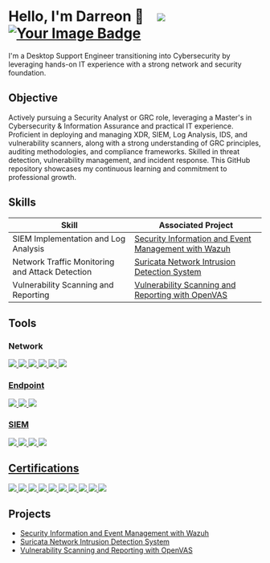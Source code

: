 # Hello, I'm Darreon 👋 &nbsp;&nbsp; <a href="https://www.linkedin.com/in/darreon-phillips-"><img src="https://img.shields.io/badge/-LinkedIn-0072b1?&style=for-the-badge&logo=linkedin&logoColor=white" /></a> &nbsp;&nbsp; <a href="https://tryhackme.com/p/dphil97"><img src="https://tryhackme-badges.s3.amazonaws.com/dphil97.png" alt="Your Image Badge" /></a>

I'm a Desktop Support Engineer transitioning into Cybersecurity by leveraging hands-on IT experience with a strong network and security foundation.

## Objective

Actively pursuing a Security Analyst or GRC role, leveraging a Master's in Cybersecurity & Information Assurance and practical IT experience. Proficient in deploying and managing XDR, SIEM, Log Analysis, IDS, and vulnerability scanners, along with a strong understanding of GRC principles, auditing methodologies, and compliance frameworks. Skilled in threat detection, vulnerability management, and incident response. This GitHub repository showcases my continuous learning and commitment to professional growth.

## Skills

| Skill                                         | Associated Project         |
|-----------------------------------------------|----------------------------|
| SIEM Implementation and Log Analysis          | <a href="https://github.com/DaPhilll/Wazuh-Deployment">Security Information and Event Management with Wazuh</a>|
| Network Traffic Monitoring and Attack Detection | <a href="https://github.com/DaPhilll/Suricata-Network-Intrusion-Detection-System">Suricata Network Intrusion Detection System</a>|
| Vulnerability Scanning and Reporting         | <a href="https://github.com/DaPhilll/Vulnerability-Scanning-and-Reporting-with-OpenVAS">Vulnerability Scanning and Reporting with OpenVAS</a>|


## Tools

### Network
<div>
    <a href="https://www.wireshark.org/" target="_blank">
        <img src="https://img.shields.io/badge/-Wireshark-0077CC?&style=for-the-badge&logo=Wireshark&logoColor=white" />
    <a href="https://suricata.io/" target="_blank">
        <img src="https://img.shields.io/badge/-Suricata-ff6600?&style=for-the-badge&logo=Suricata&logoColor=white" />
    <a href="https://www.rapid7.com/" target="_blank">
        <img src="https://img.shields.io/badge/-Rapid7-ff6600?&style=for-the-badge&logo=rapid7&logoColor=white" />
    <a href="https://www.pfsense.org/" target="_blank">
        <img src="https://img.shields.io/badge/-pfSense-0074d9?&style=for-the-badge&logo=pfsense&logoColor=white" />
    <a href="https://www.openvas.org/" target="_blank">
        <img src="https://img.shields.io/badge/-OpenVAS-66cc33?&style=for-the-badge&logo=openvas&logoColor=white" />
    <a href="https://nmap.org/" target="_blank">
        <img src="https://img.shields.io/badge/-Nmap-4682b4?&style=for-the-badge&logo=nmap&logoColor=white" />
</div>

### Endpoint
<div>
    <a href="https://www.microsoft.com/en-us/microsoft-365/microsoft-defender-for-individuals" target="_blank">
        <img src="https://img.shields.io/badge/-Microsoft_Defender_for_Endpoint-0078d7?&style=for-the-badge&logo=Microsoft&logoColor=white" />
    <a href="https://www.sentinelone.com/" target="_blank">
        <img src="https://img.shields.io/badge/-SentinelOne-472a64?&style=for-the-badge&logo=SentinelOne&logoColor=white" />
    <a href="https://docs.velociraptor.app/" target="_blank">
        <img src="https://img.shields.io/badge/-Velociraptor-4caf50?&style=for-the-badge&logo=Velociraptor&logoColor=white" />
</div>

### SIEM
<div>
    <a href="https://learn.microsoft.com/en-us/azure/sentinel/overview?tabs=azure-portal" target="_blank">
        <img src="https://img.shields.io/badge/-Microsoft_Sentinel-0078D4?&style=for-the-badge&logo=Microsoft&logoColor=white" />
    <a href="https://www.splunk.com/" target="_blank">
        <img src="https://img.shields.io/badge/-Splunk-ff6600?&style=for-the-badge&logo=Splunk&logoColor=white" />
    <a href="https://www.elastic.co/" target="_blank">
        <img src="https://img.shields.io/badge/-Elastic-0077cc?&style=for-the-badge&logo=Elastic&logoColor=white" />
    <a href="https://wazuh.com/" target="_blank">
        <img src="https://img.shields.io/badge/-Wazuh-0055a4?&style=for-the-badge&logo=wazuh&logoColor=white" />
</div>

## Certifications
<div>  
    <a href="https://www.credly.com/badges/eb4a3bad-5e6e-467d-80fc-4cf06b980f86/public_url" target="_blank">
        <img src="https://img.shields.io/badge/-SSCP-009639?&style=for-the-badge&logo=ISC2&logoColor=white" />
    </a>
    <a href="https://www.credly.com/badges/7254c8cb-7351-41e4-9b4d-3339ae0c8754/public_url" target="_blank">
        <img src="https://img.shields.io/badge/-CySA%2B-e2231a?&style=for-the-badge&logo=CompTIA&logoColor=white" />
    </a>
    <a href="https://www.credly.com/badges/85c805a3-a2e7-4972-b59d-d2558d6d3170/public_url" target="_blank">
        <img src="https://img.shields.io/badge/-Security%2B-e2231a?&style=for-the-badge&logo=CompTIA&logoColor=white" />
    </a>
    <a href="https://www.credly.com/badges/d3e082ef-5172-4295-b89d-b5f68ea7423d/public_url" target="_blank">
        <img src="https://img.shields.io/badge/-Network%2B-e2231a?&style=for-the-badge&logo=CompTIA&logoColor=white" />
    </a>
    <a href="https://www.credly.com/badges/c5b192af-d722-432b-92c4-65fa963e88d1/public_url" target="_blank">
        <img src="https://img.shields.io/badge/-CCNA-049fd9?&style=for-the-badge&logo=Cisco&logoColor=white" />
    </a>
    <a href="https://www.credly.com/badges/2c852440-4ce7-4e1f-9351-7b2e05d285aa/public_url" target="_blank">
        <img src="https://img.shields.io/badge/-Project%2B-e2231a?&style=for-the-badge&logo=CompTIA&logoColor=white" />
    </a>
    <a href="https://aspen.eccouncil.org/Verify" target="_blank">
        <img src="https://img.shields.io/badge/-CEH-c8102e?&style=for-the-badge&logo=EC-Council&logoColor=white" />
    </a>
    <a href="https://coursera.org/share/9e8050a1cd25112222526d3ea9733b7c" target="_blank">
        <img src="https://img.shields.io/badge/-Google%20Cybersecurity-3842c7?&style=for-the-badge&logo=EC-Council&logoColor=white" />
    </a>
    <a href="https://cs.lpi.org/caf/Xamman/certification/verify/LPI000544306/yfghwgr8yz" target="_blank">
        <img src="https://img.shields.io/badge/-Linux%20Essentials-ffd700?&style=for-the-badge&logo=LPI&logoColor=white" />
    </a>
    <a href="https://www.credly.com/badges/2f45e3d8-9628-4172-9b38-fc2f37266810/public_url" target="_blank">
        <img src="https://img.shields.io/badge/-A%2B-e2231a?&style=for-the-badge&logo=CompTIA&logoColor=white" />
    </a>
</div>






## Projects
- <a href="https://github.com/DaPhilll/Wazuh-Deployment">Security Information and Event Management with Wazuh</a>
- <a href="https://github.com/DaPhilll/Suricata-Network-Intrusion-Detection-System">Suricata Network Intrusion Detection System</a>
- <a href="https://github.com/DaPhilll/Vulnerability-Scanning-and-Reporting-with-OpenVAS">Vulnerability Scanning and Reporting with OpenVAS</a>
